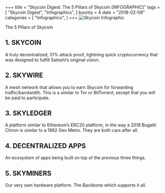 +++
title = "Skycoin Digest: The 5 Pillars of Skycoin [INFOGRAPHIC]"
tags = [
    "Skycoin Digest",
    "Infographics",
]
bounty = 4
date = "2018-02-08"
categories = [
    "Infographics",
]
+++
![Skycoin Infographic](/img/The-Five-Pillars-of-the-Skycoin-Cryptocurrency.jpg)

The 5 Pillars of Skycoin

## __1. SKYCOIN__

A truly decentralized, 51% attack proof, lightning quick cryptocurrency that was designed to fulfill Satoshi’s original vision.

## __2. SKYWIRE__

A mesh network that allows you to earn Skycoin for forwarding traffic/bandwidth. This is a similar to Tor or BitTorrent, except that you will be paid to participate.

## __3. SKYLEDGER__

A platform similar to Ethereum’s ERC20 platform, in the way a 2018 Bugatti Chiron is similar to a 1992 Geo Metro. They are both cars after all.

## __4. DECENTRALIZED APPS__

An ecosystem of apps being built on top of the previous three things.

## __5. SKYMINERS__
Our very own hardware platform. The Backbone which supports it all.